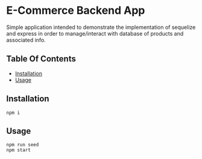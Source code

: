 # E-Commerce Backend App
Simple application intended to demonstrate the implementation of sequelize and express in order to manage/interact with database of products and associated info.

## Table Of Contents
- [Installation](#installation)
- [Usage](#usage)

## Installation
```
npm i
```

## Usage
```
npm run seed
npm start
```
